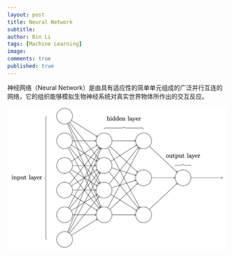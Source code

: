 ```yaml
---
layout: post
title: Neural Network
subtitle:
author: Bin Li
tags: [Machine Learning]
image: 
comments: true
published: true
---
```


神经网络（Neural Network）是由具有适应性的简单单元组成的广泛并行互连的网络，它的组织能够模拟生物神经系统对真实世界物体所作出的交互反应。

![-w922](/img/media/15554863850980.jpg)
